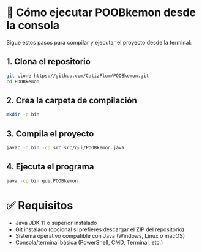 # 🚀 Cómo ejecutar POOBkemon desde la consola

Sigue estos pasos para compilar y ejecutar el proyecto desde la terminal:

## 1. Clona el repositorio

```bash
git clone https://github.com/CatizPlum/POOBkemon.git
cd POOBkemon
```

## 2. Crea la carpeta de compilación

```bash
mkdir -p bin
```

## 3. Compila el proyecto

```bash
javac -d bin -cp src src/gui/POOBkemon.java
```

## 4. Ejecuta el programa
```bash
java -cp bin gui.POOBkemon
```
# ✅ Requisitos

- Java JDK 11 o superior instalado  
- Git instalado (opcional si prefieres descargar el ZIP del repositorio)  
- Sistema operativo compatible con Java (Windows, Linux o macOS)  
- Consola/terminal básica (PowerShell, CMD, Terminal, etc.)

